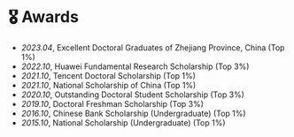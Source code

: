 # 🎖 Awards
- *2023.04*, Excellent Doctoral Graduates of Zhejiang Province, China (Top 1%)
- *2022.10*, Huawei Fundamental Research Scholarship (Top 3%)
- *2021.10*, Tencent Doctoral Scholarship (Top 1%)
- *2021.10*, National Scholarship of China (Top 1%)
- *2020.10*, Outstanding Doctoral Student Scholarship (Top 3%)
- *2019.10*, Doctoral Freshman Scholarship (Top 3%)
- *2016.10*, Chinese Bank Scholarship (Undergraduate) (Top 1%)
- *2015.10*, National Scholarship (Undergraduate) (Top 1%)
